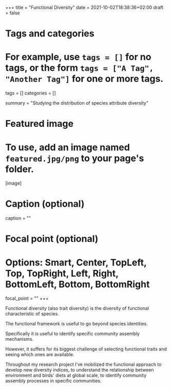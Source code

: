 +++
title = "Functional Diversity"
date = 2021-10-02T18:38:36+02:00
draft = false

# Tags and categories
# For example, use `tags = []` for no tags, or the form `tags = ["A Tag", "Another Tag"]` for one or more tags.
tags = []
categories = []

summary = "Studying the distribution of species attribute diversity"


# Featured image
# To use, add an image named `featured.jpg/png` to your page's folder. 
[image]
  # Caption (optional)
  caption = ""

  # Focal point (optional)
  # Options: Smart, Center, TopLeft, Top, TopRight, Left, Right, BottomLeft, Bottom, BottomRight
  focal_point = ""
+++

Functional diversity (also trait diversity) is the diversity of functional characteristic of species.

The functional framework is useful to go beyond species identities.

Specifically it is useful to identify specific community assembly mechanisms.

However, it suffers for its biggest challenge of selecting functional traits and seeing which ones are available.

Throughout my research project I've mobilized the functional approach to develop new diversity indices, to understand the relationship between environment and birds' diets at global scale, to identify community assembly processes in specific communities.